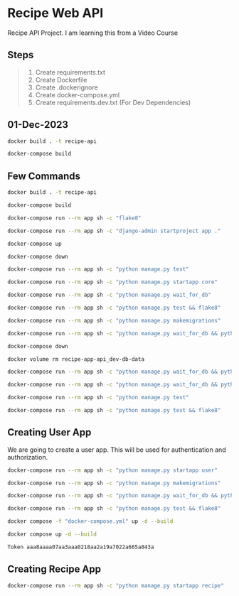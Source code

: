 # Recipe Web API

Recipe API Project. I am learning this from a Video Course

## Steps

> 1. Create requirements.txt
> 1. Create Dockerfile
> 1. Create .dockerignore
> 1. Create docker-compose.yml
> 1. Create requirements.dev.txt (For Dev Dependencies)

## 01-Dec-2023

```bash
docker build . -t recipe-api

docker-compose build
```

## Few Commands

```bash
docker build . -t recipe-api

docker-compose build

docker-compose run --rm app sh -c "flake8"

docker-compose run --rm app sh -c "django-admin startproject app ."

docker-compose up

docker-compose down

docker-compose run --rm app sh -c "python manage.py test"

docker-compose run --rm app sh -c "python manage.py startapp core"

docker-compose run --rm app sh -c "python manage.py wait_for_db"

docker-compose run --rm app sh -c "python manage.py test && flake8"

docker-compose run --rm app sh -c "python manage.py makemigrations"

docker-compose run --rm app sh -c "python manage.py wait_for_db && python manage.py migrate"

docker-compose down

docker volume rm recipe-app-api_dev-db-data

docker-compose run --rm app sh -c "python manage.py wait_for_db && python manage.py migrate && python manage.py test && flake8"

docker-compose run --rm app sh -c "python manage.py wait_for_db && python manage.py createsuperuser"

docker-compose run --rm app sh -c "python manage.py test"

docker-compose run --rm app sh -c "python manage.py test && flake8"
```

## Creating User App

We are going to create a user app. This will be used for authentication and authorization.

```bash
docker-compose run --rm app sh -c "python manage.py startapp user"

docker-compose run --rm app sh -c "python manage.py makemigrations"

docker-compose run --rm app sh -c "python manage.py wait_for_db && python manage.py migrate"

docker-compose run --rm app sh -c "python manage.py test && flake8"

docker compose -f "docker-compose.yml" up -d --build

docker compose up -d --build

Token aaa8aaaa07aa3aaa0218aa2a19a7022a665a843a
```

## Creating Recipe App

```bash
docker-compose run --rm app sh -c "python manage.py startapp recipe"

```
